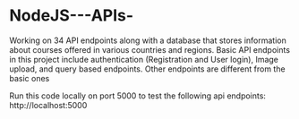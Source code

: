 # NodeJS---APIs-
Working on 34 API endpoints along with a database that stores information about courses offered in various countries and regions. Basic API endpoints in this project include authentication (Registration and User login), Image upload, and query based endpoints. Other endpoints are different from the basic ones

Run this code locally on port 5000 to test the following api endpoints: http://localhost:5000
